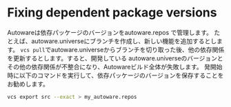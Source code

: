 # Fixing dependent package versions

Autowareは依存パッケージのバージョンをautoware.repos で管理します。
たとえば、autoware.universeにブランチを作成し、新しい機能を追加するとします。
`vcs pull`でautoware.universeからブランチを切り取った後、他の依存関係を更新するとします。すると、開発している autoware.universeのバージョンとその他の依存関係が不整合になり、Autowareビルド全体が失敗します。
発開始時に以下のコマンドを実行して、依存パッケージのバージョンを保存することをお勧めします。

```bash
vcs export src --exact > my_autoware.repos
```
